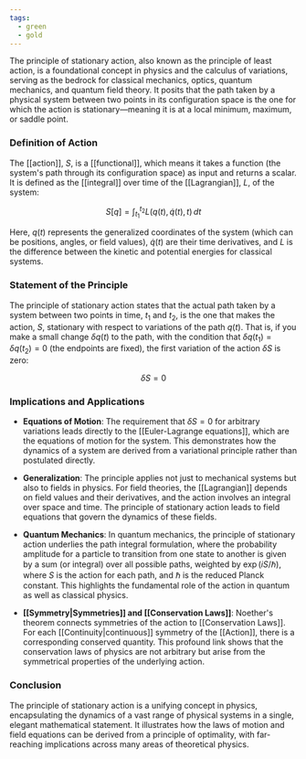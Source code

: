 ```yaml
---
tags:
  - green
  - gold
---
```


The principle of stationary action, also known as the principle of least action, is a foundational concept in physics and the calculus of variations, serving as the bedrock for classical mechanics, optics, quantum mechanics, and quantum field theory. It posits that the path taken by a physical system between two points in its configuration space is the one for which the action is stationary—meaning it is at a local minimum, maximum, or saddle point.

### Definition of Action

The [[action]], $S$, is a [[functional]], which means it takes a function (the system's path through its configuration space) as input and returns a scalar. It is defined as the [[integral]] over time of the [[Lagrangian]], $L$, of the system:

$$
S[q] = \int_{t_1}^{t_2} L(q(t), \dot{q}(t), t) \, dt
$$

Here, $q(t)$ represents the generalized coordinates of the system (which can be positions, angles, or field values), $\dot{q}(t)$ are their time derivatives, and $L$ is the difference between the kinetic and potential energies for classical systems.

### Statement of the Principle

The principle of stationary action states that the actual path taken by a system between two points in time, $t_1$ and $t_2$, is the one that makes the action, $S$, stationary with respect to variations of the path $q(t)$. That is, if you make a small change $\delta q(t)$ to the path, with the condition that $\delta q(t_1) = \delta q(t_2) = 0$ (the endpoints are fixed), the first variation of the action $\delta S$ is zero:

$$
\delta S = 0
$$

### Implications and Applications

- **Equations of Motion**: The requirement that $\delta S = 0$ for arbitrary variations leads directly to the [[Euler-Lagrange equations]], which are the equations of motion for the system. This demonstrates how the dynamics of a system are derived from a variational principle rather than postulated directly.
  
- **Generalization**: The principle applies not just to mechanical systems but also to fields in physics. For field theories, the [[Lagrangian]] depends on field values and their derivatives, and the action involves an integral over space and time. The principle of stationary action leads to field equations that govern the dynamics of these fields.

- **Quantum Mechanics**: In quantum mechanics, the principle of stationary action underlies the path integral formulation, where the probability amplitude for a particle to transition from one state to another is given by a sum (or integral) over all possible paths, weighted by $\exp(iS/\hbar)$, where $S$ is the action for each path, and $\hbar$ is the reduced Planck constant. This highlights the fundamental role of the action in quantum as well as classical physics.

- **[[Symmetry|Symmetries]] and [[Conservation Laws]]**: Noether's theorem connects symmetries of the action to [[Conservation Laws]]. For each [[Continuity|continuous]] symmetry of the [[Action]], there is a corresponding conserved quantity. This profound link shows that the conservation laws of physics are not arbitrary but arise from the symmetrical properties of the underlying action.

### Conclusion

The principle of stationary action is a unifying concept in physics, encapsulating the dynamics of a vast range of physical systems in a single, elegant mathematical statement. It illustrates how the laws of motion and field equations can be derived from a principle of optimality, with far-reaching implications across many areas of theoretical physics.